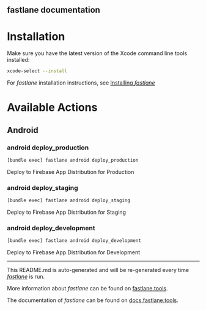 fastlane documentation
----

# Installation

Make sure you have the latest version of the Xcode command line tools installed:

```sh
xcode-select --install
```

For _fastlane_ installation instructions, see [Installing _fastlane_](https://docs.fastlane.tools/#installing-fastlane)

# Available Actions

## Android

### android deploy_production

```sh
[bundle exec] fastlane android deploy_production
```

Deploy to Firebase App Distribution for Production

### android deploy_staging

```sh
[bundle exec] fastlane android deploy_staging
```

Deploy to Firebase App Distribution for Staging

### android deploy_development

```sh
[bundle exec] fastlane android deploy_development
```

Deploy to Firebase App Distribution for Development

----

This README.md is auto-generated and will be re-generated every time [_fastlane_](https://fastlane.tools) is run.

More information about _fastlane_ can be found on [fastlane.tools](https://fastlane.tools).

The documentation of _fastlane_ can be found on [docs.fastlane.tools](https://docs.fastlane.tools).
